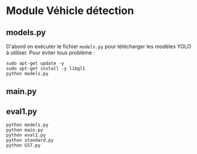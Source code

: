 # Module Véhicle détection

## models.py
D'abord on exécuter le fichier `models.py` pour télécharger les modèles YOLO à utiliser.
Pour eviter tous problème : 
```
sudo apt-get update -y 
sudo apt-get install -y libgl1
python models.py
```
## main.py

## eval1.py


```
python models.py
python main.py
python eval1.py
python standard.py
python GST.py
```